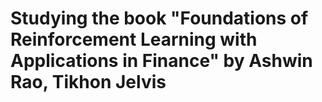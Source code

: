 # Studying the book "Foundations of Reinforcement Learning with Applications in Finance" by Ashwin Rao, Tikhon Jelvis
